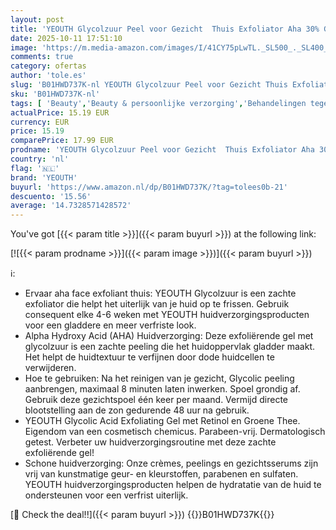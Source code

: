 ```yaml
---
layout: post
title: 'YEOUTH Glycolzuur Peel voor Gezicht  Thuis Exfoliator Aha 30% Glycolzuur Gezicht Peel met Retinol  Ontworpen om te verfrissen en glad de verschijning van de huid 30ml'
date: 2025-10-11 17:51:10
image: 'https://m.media-amazon.com/images/I/41CY75pLwTL._SL500_._SL400_.jpg'
comments: true
category: ofertas
author: 'tole.es'
slug: 'B01HWD737K-nl YEOUTH Glycolzuur Peel voor Gezicht Thuis Exfoliator Aha...'
sku: 'B01HWD737K-nl'
tags: [ 'Beauty','Beauty & persoonlijke verzorging','Behandelingen tegen puistjes in gezicht','Gezichtsbehandelingen & maskers','Gezichtsverzorgingsproducten','Huidverzorging','yeouth','🇳🇱', ]
actualPrice: 15.19 EUR
currency: EUR
price: 15.19
comparePrice: 17.99 EUR
prodname: 'YEOUTH Glycolzuur Peel voor Gezicht  Thuis Exfoliator Aha 30% Glycolzuur Gezicht Peel met Retinol  Ontworpen om te verfrissen en glad de verschijning van de huid 30ml'
country: 'nl'
flag: '🇳🇱'
brand: 'YEOUTH'
buyurl: 'https://www.amazon.nl/dp/B01HWD737K/?tag=tolees0b-21'
descuento: '15.56'
average: '14.7328571428572'
---
```


You've got [{{< param title >}}]({{< param buyurl >}}) at the following link:

[![{{< param prodname >}}]({{< param image >}})]({{< param buyurl >}})

ℹ️:

- Ervaar aha face exfoliant thuis: YEOUTH Glycolzuur is een zachte exfoliator die helpt het uiterlijk van je huid op te frissen. Gebruik consequent elke 4-6 weken met YEOUTH huidverzorgingsproducten voor een gladdere en meer verfriste look.
- Alpha Hydroxy Acid (AHA) Huidverzorging: Deze exfoliërende gel met glycolzuur is een zachte peeling die het huidoppervlak gladder maakt. Het helpt de huidtextuur te verfijnen door dode huidcellen te verwijderen.
- Hoe te gebruiken: Na het reinigen van je gezicht, Glycolic peeling aanbrengen, maximaal 8 minuten laten inwerken. Spoel grondig af. Gebruik deze gezichtspoel één keer per maand. Vermijd directe blootstelling aan de zon gedurende 48 uur na gebruik.
- YEOUTH Glycolic Acid Exfoliating Gel met Retinol en Groene Thee. Eigendom van een cosmetisch chemicus. Parabeen-vrij. Dermatologisch getest. Verbeter uw huidverzorgingsroutine met deze zachte exfoliërende gel!
- Schone huidverzorging: Onze crèmes, peelings en gezichtsserums zijn vrij van kunstmatige geur- en kleurstoffen, parabenen en sulfaten. YEOUTH huidverzorgingsproducten helpen de hydratatie van de huid te ondersteunen voor een verfrist uiterlijk.

[🛒 Check the deal!!]({{< param buyurl >}})
{{<world>}}B01HWD737K{{</world>}}
